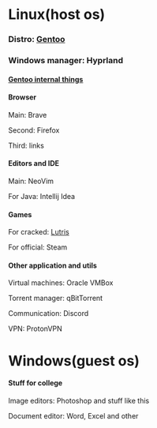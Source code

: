 # Linux(host os)

### Distro: [Gentoo](https://wiki.gentoo.org/wiki/Handbook:AMD64)

### Windows manager: Hyprland

#### [Gentoo internal things]()

#### Browser

Main: Brave

Second: Firefox

Third: links

#### Editors and IDE

Main: NeoVim

For Java: Intellij Idea



#### Games
For cracked: [Lutris](https://wiki.gentoo.org/wiki/Lutris)

For official: Steam

#### Other application and utils

Virtual machines: Oracle VMBox

Torrent manager: qBitTorrent 

Communication: Discord 

VPN: ProtonVPN

# Windows(guest os)

#### Stuff for college

Image editors: Photoshop and stuff like this

Document editor: Word, Excel and other